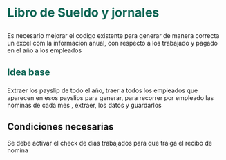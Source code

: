 # <p style="color: #0e6655;"> Libro de Sueldo y jornales  
Es necesario mejorar el codigo existente para generar de manera correcta  un excel com la informacion anual, con respecto a los trabajado y pagado en el año a los empleados

## <p style="color: #0e6655;"> Idea base
Extraer los payslip de todo el año, traer a todos los empleados que aparecen en esos payslips para generar, para recorrer por empleado las nominas de cada mes , extraer, los datos y guardarlos



## Condiciones necesarias
Se debe activar el check de dias trabajados para que traiga el recibo de nomina 

            